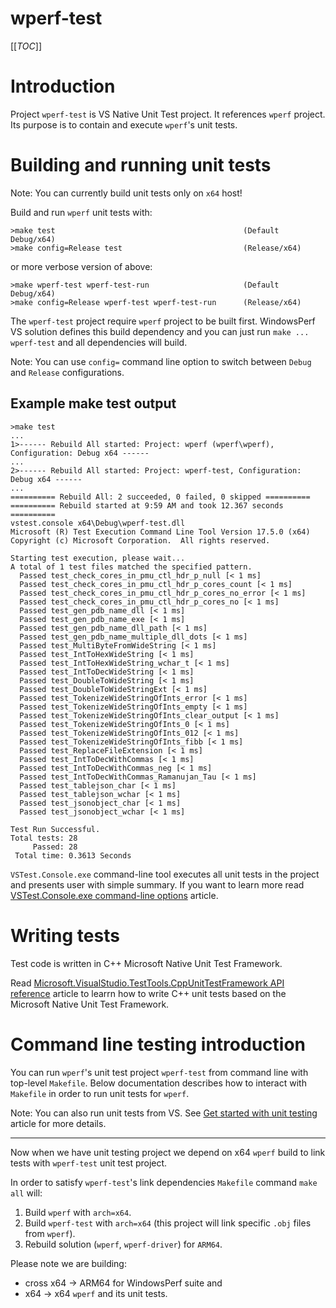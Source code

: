 # wperf-test

[[_TOC_]]

# Introduction

Project `wperf-test` is VS Native Unit Test project. It references `wperf` project. Its purpose is to contain and execute `wperf`'s unit tests.

# Building and running unit tests

Note: You can currently build unit tests only on `x64` host!

Build and run `wperf` unit tests with:
```
>make test                                          (Default Debug/x64)
>make config=Release test                           (Release/x64)
```

or more verbose version of above:

```
>make wperf-test wperf-test-run                     (Default Debug/x64)
>make config=Release wperf-test wperf-test-run      (Release/x64)
```

The `wperf-test` project require `wperf` project to be built first. WindowsPerf VS solution defines this build dependency and you can just run `make ... wperf-test` and all dependencies will build.

Note: You can use `config=` command line option to switch between `Debug` and `Release` configurations.

## Example make test output

```
>make test
...
1>------ Rebuild All started: Project: wperf (wperf\wperf), Configuration: Debug x64 ------
...
2>------ Rebuild All started: Project: wperf-test, Configuration: Debug x64 ------
...
========== Rebuild All: 2 succeeded, 0 failed, 0 skipped ==========
========== Rebuild started at 9:59 AM and took 12.367 seconds ==========
vstest.console x64\Debug\wperf-test.dll
Microsoft (R) Test Execution Command Line Tool Version 17.5.0 (x64)
Copyright (c) Microsoft Corporation.  All rights reserved.

Starting test execution, please wait...
A total of 1 test files matched the specified pattern.
  Passed test_check_cores_in_pmu_ctl_hdr_p_null [< 1 ms]
  Passed test_check_cores_in_pmu_ctl_hdr_p_cores_count [< 1 ms]
  Passed test_check_cores_in_pmu_ctl_hdr_p_cores_no_error [< 1 ms]
  Passed test_check_cores_in_pmu_ctl_hdr_p_cores_no [< 1 ms]
  Passed test_gen_pdb_name_dll [< 1 ms]
  Passed test_gen_pdb_name_exe [< 1 ms]
  Passed test_gen_pdb_name_dll_path [< 1 ms]
  Passed test_gen_pdb_name_multiple_dll_dots [< 1 ms]
  Passed test_MultiByteFromWideString [< 1 ms]
  Passed test_IntToHexWideString [< 1 ms]
  Passed test_IntToHexWideString_wchar_t [< 1 ms]
  Passed test_IntToDecWideString [< 1 ms]
  Passed test_DoubleToWideString [< 1 ms]
  Passed test_DoubleToWideStringExt [< 1 ms]
  Passed test_TokenizeWideStringOfInts_error [< 1 ms]
  Passed test_TokenizeWideStringOfInts_empty [< 1 ms]
  Passed test_TokenizeWideStringOfInts_clear_output [< 1 ms]
  Passed test_TokenizeWideStringOfInts_0 [< 1 ms]
  Passed test_TokenizeWideStringOfInts_012 [< 1 ms]
  Passed test_TokenizeWideStringOfInts_fibb [< 1 ms]
  Passed test_ReplaceFileExtension [< 1 ms]
  Passed test_IntToDecWithCommas [< 1 ms]
  Passed test_IntToDecWithCommas_neg [< 1 ms]
  Passed test_IntToDecWithCommas_Ramanujan_Tau [< 1 ms]
  Passed test_tablejson_char [< 1 ms]
  Passed test_tablejson_wchar [< 1 ms]
  Passed test_jsonobject_char [< 1 ms]
  Passed test_jsonobject_wchar [< 1 ms]

Test Run Successful.
Total tests: 28
     Passed: 28
 Total time: 0.3613 Seconds
```

`VSTest.Console.exe` command-line tool executes all unit tests in the project and presents user with simple summary. If you want to learn more read [VSTest.Console.exe command-line options](https://learn.microsoft.com/en-us/visualstudio/test/vstest-console-options?view=vs-2022) article.

# Writing tests

Test code is written in C++ Microsoft Native Unit Test Framework.

Read [Microsoft.VisualStudio.TestTools.CppUnitTestFramework API reference](https://learn.microsoft.com/en-us/visualstudio/test/microsoft-visualstudio-testtools-cppunittestframework-api-reference?view=vs-2022) article to learrn how to write C++ unit tests based on the Microsoft Native Unit Test Framework.

# Command line testing introduction

You can run `wperf`'s unit test project `wperf-test` from command line with top-level `Makefile`. Below documentation describes how to interact with `Makefile` in order to run unit tests for `wperf`.

Note: You can also run unit tests from VS. See [Get started with unit testing](https://learn.microsoft.com/en-us/visualstudio/test/getting-started-with-unit-testing?view=vs-2022&tabs=cpp%2Cmsunittest#run-unit-tests) article for more details.

---

Now when we have unit testing project we depend on x64 `wperf` build to link tests with `wperf-test` unit test project.

In order to satisfy `wperf-test`'s link dependencies `Makefile` command `make all` will:

1. Build `wperf` with `arch=x64`.
2. Build `wperf-test` with `arch=x64` (this project will link specific `.obj` files from `wperf`).
3. Rebuild solution (`wperf`, `wperf-driver`) for `ARM64`.

Please note we are building:

* cross x64 -> ARM64 for WindowsPerf suite and
* x64 -> x64 `wperf` and its unit tests.
